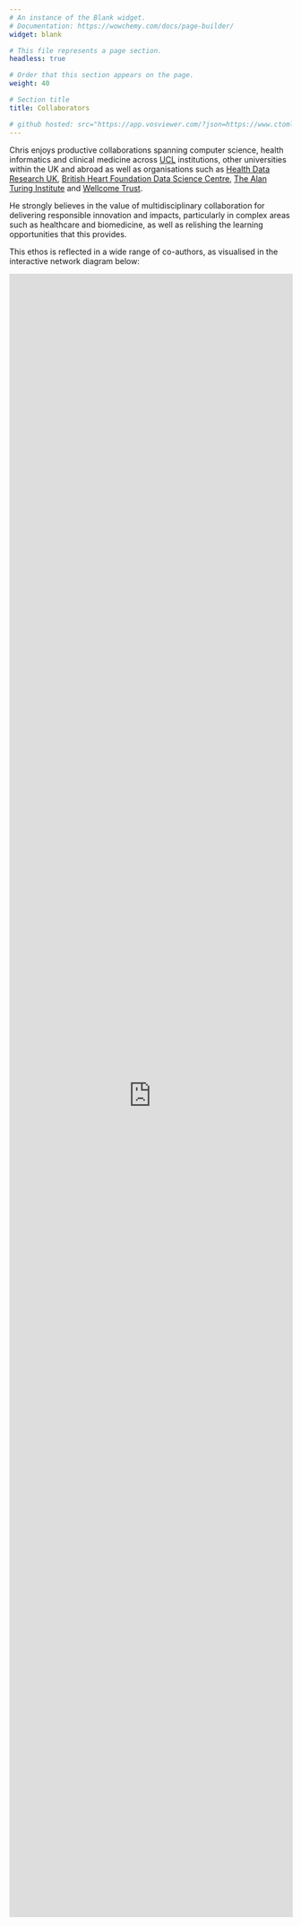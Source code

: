 ```yaml
---
# An instance of the Blank widget.
# Documentation: https://wowchemy.com/docs/page-builder/
widget: blank

# This file represents a page section.
headless: true

# Order that this section appears on the page.
weight: 40

# Section title
title: Collaborators

# github hosted: src="https://app.vosviewer.com/?json=https://www.ctomlinson.net/uploads/VOSviewer-network.json&simple_ui=true"
---
```


Chris enjoys productive collaborations spanning computer science, health informatics and clinical medicine across [UCL](https://www.ucl.ac.uk/) institutions, other universities within the UK and abroad as well as organisations such as [Health Data Research UK](https://www.hdruk.ac.uk/), [British Heart Foundation Data Science Centre](https://www.hdruk.ac.uk/helping-with-health-data/bhf-data-science-centre/),  [The Alan Turing Institute](https://www.turing.ac.uk/) and [Wellcome Trust](https://wellcome.org/). 

He strongly believes in the value of multidisciplinary collaboration for delivering responsible innovation and impacts, particularly in complex areas such as healthcare and biomedicine, as well as relishing the learning opportunities that this provides.

This ethos is reflected in a wide range of co-authors, as visualised in the interactive network diagram below:

<iframe
  allowfullscreen="true"
  src="https://cdn-app.dimensions.ai/static/vosviewer/?attraction=2&repulsion=-1&largest_component=false&_cbt=26add2f7b9&json=https%3A%2F%2Fapp.dimensions.ai%2Fviz%2Fdata%2Fpublication%2Fauthor%2Fvosviewer-coauthors.json%3Fignore_hyperauthorship%3DFalse%26max_nodes%3D100%26only_largest%3DFalse%26and_facet_researcher%3Dur.014123621041.41&simple_ui=true"
  width="100%"
  height="75%"
  style="border: 1px solid #ddd; max-width: 1200px; min-height: 600px"
>
</iframe>
